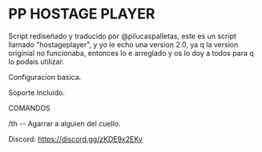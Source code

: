 # PP HOSTAGE PLAYER

Script rediseñado y traducido por @pilucaspalletas, este es un script llamado "hostageplayer", y yo le echo una version 2.0, ya q la version originial no funcionaba, entonces lo e arreglado y os lo doy a todos para q lo podais utilizar.

Configuracion basica.

Soporte Incluido.

COMANDOS

/th -- Agarrar a alguien del cuello.

Discord: https://discord.gg/zKDE9x2EKv
